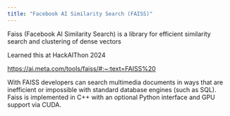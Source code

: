 ```yaml
---
title: "Facebook AI Similarity Search (FAISS)"
---
```


Faiss (Facebook AI Similarity Search) is a library for efficient similarity search and clustering of dense vectors

Learned this at HackAIThon 2024

https://ai.meta.com/tools/faiss/#:~:text=FAISS%20

With FAISS developers can search multimedia documents in ways that are inefficient or impossible with standard database engines (such as SQL). Faiss is implemented in C++ with an optional Python interface and GPU support via CUDA.